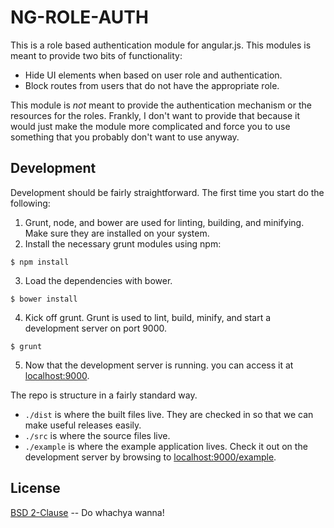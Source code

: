 # NG-ROLE-AUTH
This is a role based authentication module for angular.js.  This modules is meant to provide two
bits of functionality: 
- Hide UI elements when based on user role and authentication. 
- Block routes from users that do not have the appropriate role. 

This module is *not* meant to provide the authentication mechanism or the resources for the 
roles.  Frankly, I don't want to provide that because it would just make the module more 
complicated and force you to use something that you probably don't want to use anyway.  

## Development
Development should be fairly straightforward. The first time you start do the following:  

1. Grunt, node, and bower are used for linting, building, and minifying.  Make sure they are installed on your system.  
2. Install the necessary grunt modules using npm:  
  ```
  $ npm install
  ```  
3. Load the dependencies with bower.  
  ```
  $ bower install
  ```   
4. Kick off grunt.  Grunt is used to lint, build, minify, and start a development server on port 9000.  
  ```
  $ grunt
  ```  
5. Now that the development server is running. you can access it at [localhost:9000](http://localhost:9000). 

The repo is structure in a fairly standard way.  
- `./dist` is where the built files live.  They are checked in so that we can make useful releases easily. 
- `./src` is where the source files live. 
- `./example` is where the example application lives.  Check it out on the development server by 
browsing to [localhost:9000/example](http://localhost:9000/example). 

## License
[BSD 2-Clause](http://opensource.org/licenses/BSD-2-Clause) -- Do whachya wanna! 
